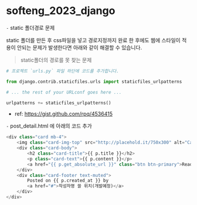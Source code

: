 # softeng_2023_django




`-` static 폴더경로 문제

static 폴더를 만든 후 css파일을 넣고 경로지정까지 완료 한 후에도 웹에 스타일이 적용이 안되는 문제가 발생한다면 아래와 같이 해결할 수 있습니다.
> static폴더의 경로를 못 찾는 문제


```python
# 프로젝트 `urls.py` 파일 하단에 코드를 추가합니다.

from django.contrib.staticfiles.urls import staticfiles_urlpatterns

# ... the rest of your URLconf goes here ...

urlpatterns += staticfiles_urlpatterns()
```
- ref: <https://gist.github.com/rpq/4536415>


`-` post_detail.html <body>에 아래의 코드 추가

```python
<div class="card mb-4">
    <img class="card-img-top" src="http://placehold.it/750x300" alt="Card image cap">
    <div class="card-body">
        <h2 class="card-title">{{ p.title }}</h2>
        <p class="card-text">{{ p.content }}</p>
        <a href="{{ p.get_absolute_url }}" class="btn btn-primary">Read More &rarr;</a>
    </div>
    <div class="card-footer text-muted">
        Posted on {{ p.created_at }} by
        <a href="#">작성자명 쓸 위치(개발예정)</a>
    </div>
</div>
```
